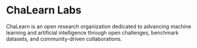 # ChaLearn Labs

ChaLearn is an open research organization dedicated to advancing machine learning and artificial intelligence through open challenges, benchmark datasets, and community-driven collaborations.
